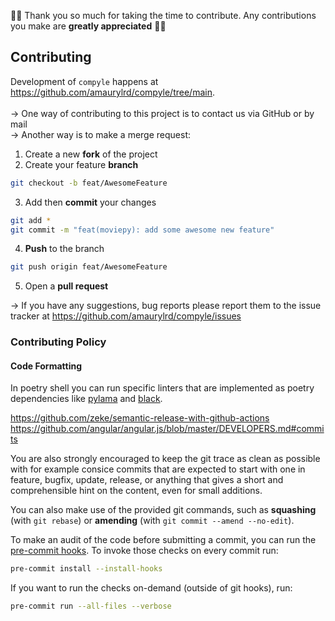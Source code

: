 <!-- markdownlint-disable MD029 MD033 MD041 -->
🎉🎉 Thank you so much for taking the time to contribute. Any contributions you make are **greatly appreciated** 🎉🎉

## Contributing

Development of `compyle` happens at <https://github.com/amaurylrd/compyle/tree/main>.
<br><br>
&rarr; One way of contributing to this project is to contact us via GitHub or by mail <br>
&rarr; Another way is to make a merge request:

1. Create a new **fork** of the project
2. Create your feature **branch**

```sh
git checkout -b feat/AwesomeFeature
```

3. Add then **commit** your changes

```sh
git add *
git commit -m "feat(moviepy): add some awesome new feature"
```

4. **Push** to the branch

```sh
git push origin feat/AwesomeFeature
```

5. Open a **pull request**

&rarr; If you have any suggestions, bug reports please report them to the issue tracker at <https://github.com/amaurylrd/compyle/issues>

### Contributing Policy

#### Code Formatting

In poetry shell you can run specific linters that are implemented as poetry dependencies like [pylama](.pylama.ini) and [black](.pyproject.toml).

<https://github.com/zeke/semantic-release-with-github-actions>
<https://github.com/angular/angular.js/blob/master/DEVELOPERS.md#commits>

You are also strongly encouraged to keep the git trace as clean as possible with for example consice commits that are expected to start with one in feature, bugfix, update, release, or anything that gives a short and comprehensible hint on the content, even for small additions.

You can also make use of the provided git commands, such as **squashing** (with ``git rebase``) or **amending** (with ``git commit --amend --no-edit``).

To make an audit of the code before submitting a commit, you can run the [pre-commit hooks](.pre-commit-config.yaml). To invoke those checks on every commit run:

```sh
pre-commit install --install-hooks
```

If you want to run the checks on-demand (outside of git hooks), run:

```sh
pre-commit run --all-files --verbose
```
